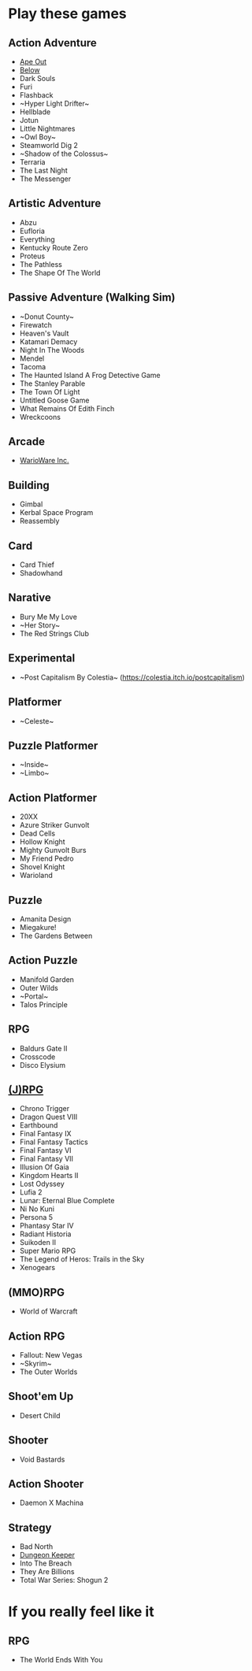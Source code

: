 # Play these games

## Action Adventure
* [Ape Out](https://store.steampowered.com/app/447150/APE_OUT/)
* [Below]()
* Dark Souls
* Furi
* Flashback
* ~Hyper Light Drifter~
* Hellblade
* Jotun
* Little Nightmares
* ~Owl Boy~
* Steamworld Dig 2
* ~Shadow of the Colossus~
* Terraria
* The Last Night
* The Messenger

## Artistic Adventure
* Abzu
* Eufloria
* Everything
* Kentucky Route Zero
* Proteus
* The Pathless
* The Shape Of The World


## Passive Adventure (Walking Sim)
* ~Donut County~
* Firewatch
* Heaven's Vault
* Katamari Demacy
* Night In The Woods
* Mendel
* Tacoma
* The Haunted Island A Frog Detective Game
* The Stanley Parable
* The Town Of Light
* Untitled Goose Game
* What Remains Of Edith Finch
* Wreckcoons

## Arcade
* [WarioWare Inc.](https://www.mariowiki.com/WarioWare,_Inc.:_Mega_Microgame$!)

## Building
* Gimbal
* Kerbal Space Program
* Reassembly

## Card
* Card Thief
* Shadowhand

## Narative
* Bury Me My Love
* ~Her Story~
* The Red Strings Club

## Experimental
* ~Post Capitalism By Colestia~ (https://colestia.itch.io/postcapitalism)

## Platformer
* ~Celeste~

## Puzzle Platformer
* ~Inside~
* ~Limbo~

## Action Platformer
* 20XX
* Azure Striker Gunvolt
* Dead Cells
* Hollow Knight
* Mighty Gunvolt Burs
* My Friend Pedro
* Shovel Knight
* Warioland

## Puzzle
* Amanita Design
* Miegakure!
* The Gardens Between

## Action Puzzle
* Manifold Garden
* Outer Wilds
* ~Portal~
* Talos Principle

## RPG
* Baldurs Gate II
* Crosscode
* Disco Elysium

## [(J)RPG](https://kotaku.com/the-20-jrpgs-you-must-play-1222229344)
* Chrono Trigger
* Dragon Quest VIII
* Earthbound
* Final Fantasy IX
* Final Fantasy Tactics
* Final Fantasy VI
* Final Fantasy VII
* Illusion Of Gaia
* Kingdom Hearts II
* Lost Odyssey
* Lufia 2
* Lunar: Eternal Blue Complete
* Ni No Kuni
* Persona 5
* Phantasy Star IV
* Radiant Historia
* Suikoden II
* Super Mario RPG
* The Legend of Heros: Trails in the Sky
* Xenogears

## (MMO)RPG
* World of Warcraft

## Action RPG
* Fallout: New Vegas
* ~Skyrim~
* The Outer Worlds

## Shoot'em Up
* Desert Child

## Shooter
* Void Bastards

## Action Shooter
* Daemon X Machina

## Strategy
* Bad North
* [Dungeon Keeper](https://www.gog.com/game/dungeon_keeper)
* Into The Breach
* They Are Billions
* Total War Series: Shogun 2

# If you really feel like it

## RPG
* The World Ends With You
